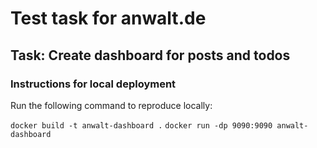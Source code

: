 # Test task for anwalt.de

## Task: Create dashboard for posts and todos

### Instructions for local deployment

Run the following command to reproduce locally:

``docker build -t anwalt-dashboard .``
``docker run -dp 9090:9090 anwalt-dashboard``
